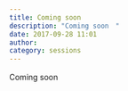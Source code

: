 ```yaml
---
title: Coming soon　
description: "Coming soon　"
date: 2017-09-28 11:01
author:
category: sessions
---
```

Coming soon　